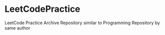 # LeetCodePractice
LeetCode Practice Archive Repository similar to Programming Repository by same author 
